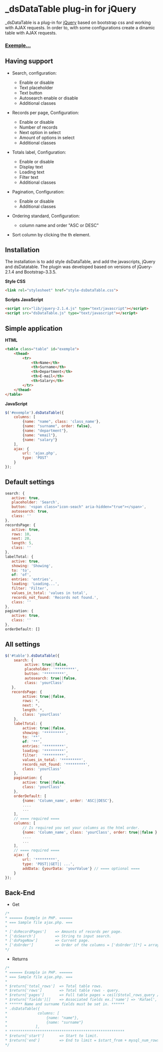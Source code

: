 # _dsDataTable plug-in for jQuery

_dsDataTable is a plug-in for [jQuery](//jquery.com) based on bootstrap css and working with AJAX requests. In order to, with some configurations create a dinamic table with AJAX requests.

### [Exemple...](http://rafapegorari.github.io/jQuery_dsDataTable/)

## Having support

* Search, configuration:
  * Enable or disable
  * Text placeholder
  * Text button
  * Autosearch enable or disable
  * Additional classes
  
* Records per page, Configuration:
  * Enable or disable
  * Number of records
  * Next option in select
  * Amount of options in select
  * Additional classes
  
* Totals label, Configuration:
  * Enable or disable
  * Display text
  * Loading text
  * Filter text
  * Additional classes
  
* Pagination, Configuration:
  * Enable or disable
  * Additional classes
  
* Ordering standard, Configuration:
  * column name and order "ASC or DESC"
  
* Sort column by clicking the th element.

## Installation
The installation is to add style dsDataTable, and add the javascripts, jQuery and dsDatatable.
The plugin was developed based on versions of jQuery-2.1.4 and Bootstrap-3.3.5.

**Style CSS**
```html
<link rel="stylesheet" href="style-dsDataTable.css">
```

**Scripts JavaScript**
```html
<script src="lib/jquery-2.1.4.js" type="text/javascript"></script>
<script src="dsDataTable.js" type="text/javascript"></script>
```

## Simple application

**HTML**
```html
<table class="table" id="exemple">
    <thead>
        <tr>
            <th>Name</th>
            <th>Surname</th>
            <th>Department</th>
            <th>E-mail</th>
            <th>Salary</th>
        </tr>
    </thead>
</table>
```

**JavaScript**
```javascript
$('#exemple').dsDataTable({
    columns: [
        {name: "name", class: 'class_name'},
        {name: "surname", order: false},
        {name: "department"},
        {name: "email"},
        {name: "salary"}
    ],
    ajax: {
        url: 'ajax.php',
        type: 'POST'
    }
});
```

## Default settings

```javascript
search: {
   active: true,
   placeholder: 'Search',
   button: '<span class="icon-seach" aria-hidden="true"></span>',
   autosearch: true,
   class: ''
},
recordsPage: {
   active: true,
   rows: 10,
   next: 20,
   length: 5,
   class: ''
},
labelTotal: {
   active: true,
   showing: 'Showing',
   to: 'to',
   of: 'of',
   entries: 'entries',
   loading: 'Loading...',
   filter: 'Filter',
   values_in_total: 'values in total',
   records_not_found: 'Records not found.',
   class: ''
},
pagination: {
   active: true,
   class: ''
},
orderDefault: []
```

## All settings 

```javascript
$('#table').dsDataTable({
    search: {
         active: true||false,
         placeholder: '*********',
         button: '*********',
         autosearch: true||false,
         class: 'yourClass'
   },
   recordsPage: {
        active: true||false,
        rows: *,
        next: *,
        length: *,
        class: 'yourClass'
    },
    labelTotal: {
        active: true||false,
        showing: '*********',
        to: '**',
        of: '**',
        entries: '*********',
        loading: '*********',
        filter:  '*********',
        values_in_total: '*********',
        records_not_found: '*********',
        class: 'yourClass'
    },
    pagination: {
        active: true||false,
        class: 'yourClass'
    },
    orderDefault: [
        {name: 'Column_name', order: 'ASC||DESC'},
        .... 
        ...
    ],
    // ==== required ====
    columns: [
        // Is required you set your columns as the html order.
        {name: 'Column_name', class: 'yourClass', order: true||false }
        ....
        ...
    ],
    // ==== required ====
    ajax: {
        url: '*********',
        type: 'POST||GET|| ...',
        addData: {yourData: 'yourValue'} // ==== optional ====
    }
});
```

## Back-End

* Get
```php
/* 
* ====== Example in PHP. ======
* === Sample file ajax.php. ===
*
* ['dsRecordPages']    => Amounts of records per page.
* ['dsSearch']         => String to input search.
* ['dsPageNow']        => Current page.
* ['dsOrder']          => Order of the columns = ['dsOrder'][*] = array("name" => "nameColumn", "order" => "ASC||DESC").
*/
```

* Returns
```php
/* 
* ====== Example in PHP. ======
* === Sample file ajax.php. ===
* 
* $return['total_rows']  => Total table rows.
* $return['rows']        => Total table rows - query.
* $return['pages']       => Full table pages = ceil($total_rows_query / $_POST['dsRecordPages']).
* $return['fields'][]    => Associated fields ex.['name'] => 'Rafael', ['surname'] => 'Pegorari'. 
* ****** Name and surname fields must be set in. ******
* .dsDataTable({
*              columns: [
*                  {name: "name"},
*                  {name: "surname"}
*             ],
* *****************************************************
* $return['start']       => Start to limit.
* $return['end']         => End to limit = $start_from + mysql_num_rows($sql).
*/
```
